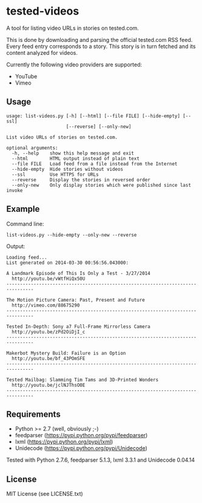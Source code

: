 tested-videos
=============

A tool for listing video URLs in stories on tested.com.

This is done by downloading and parsing the official tested.com RSS feed.
Every feed entry corresponds to a story. This story is in turn fetched and
its content analyzed for videos.

Currently the following video providers are supported:
* YouTube
* Vimeo

Usage
-----

    usage: list-videos.py [-h] [--html] [--file FILE] [--hide-empty] [--ssl]
                          [--reverse] [--only-new]

    List video URLs of stories on tested.com.

    optional arguments:
      -h, --help    show this help message and exit
      --html        HTML output instead of plain text
      --file FILE   Load feed from a file instead from the Internet
      --hide-empty  Hide stories without videos
      --ssl         Use HTTPS for URLs
      --reverse     Display the stories in reversed order
      --only-new    Only display stories which were published since last invoke

Example
-----
Command line:

    list-videos.py --hide-empty --only-new --reverse

Output:

    Loading feed...
    List generated on 2014-03-30 00:56:56.043000:

    A Landmark Episode of This Is Only a Test - 3/27/2014
      http://youtu.be/vWtfHiQx50U
    --------------------------------------------------------------------------------

    The Motion Picture Camera: Past, Present and Future
      http://vimeo.com/88675290
    --------------------------------------------------------------------------------

    Tested In-Depth: Sony a7 Full-Frame Mirrorless Camera
      http://youtu.be/zPd2OiDjI_c
    --------------------------------------------------------------------------------

    Makerbot Mystery Build: Failure is an Option
      http://youtu.be/bf_43POmSFE
    --------------------------------------------------------------------------------

    Tested Mailbag: Slamming Tim Tams and 3D-Printed Wonders
      http://youtu.be/jclNJThsO0E
    --------------------------------------------------------------------------------

Requirements
-----

* Python >= 2.7 (well, obviously ;-)
* feedparser (https://pypi.python.org/pypi/feedparser)
* lxml (https://pypi.python.org/pypi/lxml)
* Unidecode (https://pypi.python.org/pypi/Unidecode)

Tested with Python 2.7.6, feedparser 5.1.3, lxml 3.3.1 and Unidecode 0.04.14

License
-----

MIT License (see LICENSE.txt)
